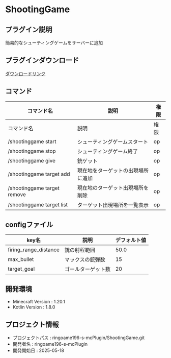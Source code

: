 # ShootingGame

## プラグイン説明
簡易的なシューティングゲームをサーバーに追加

## プラグインダウンロード
[ダウンロードリンク](https://github.com/ringoame196-s-mcPlugin/ShootingGame/releases/latest)

## コマンド
| コマンド名   |     説明      | 権限 |
| --- | ----------- | ------- |
| コマンド名 | 説明 | 権限 |
| /shootinggame start | シューティングゲームスタート | op |
| /shootinggame stop | シューティングゲーム終了 | op |
| /shootinggame give | 銃ゲット | op |
| /shootinggame target add | 現在地をターゲットの出現場所に追加 | op |
| /shootinggame target remove | 現在地のターゲット出現場所を削除 | op |
| /shootinggame target list | ターゲット出現場所を一覧表示 | op |

## configファイル
| key名                  | 説明        | デフォルト値 |
|-----------------------|-----------| ------- |
| firing_range_distance | 銃の射程範囲    | 50.0 |
| max_bullet | マックスの銃弾数  | 15 |
| target_goal | ゴールターゲット数 | 20 |
 
## 開発環境
- Minecraft Version : 1.20.1
- Kotlin Version : 1.8.0

## プロジェクト情報
- プロジェクトパス : ringoame196-s-mcPlugin/ShootingGame.git
- 開発者名 : ringoame196-s-mcPlugin
- 開発開始日 : 2025-05-18
